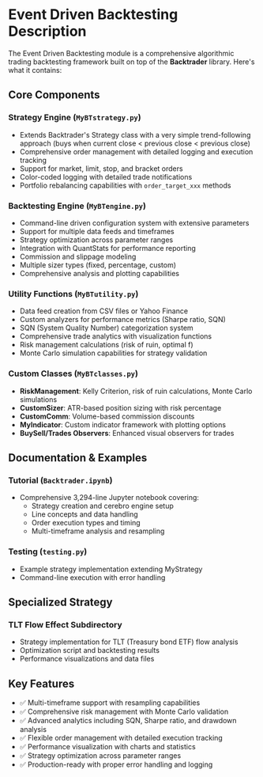 # Event Driven Backtesting Description

The Event Driven Backtesting module is a comprehensive algorithmic trading backtesting framework built on top of the **Backtrader** library. Here's what it contains:

## Core Components
###  Strategy Engine (`MyBTstrategy.py`)
- Extends Backtrader's Strategy class with a very simple trend-following approach (buys when current close < previous close < previous close)
- Comprehensive order management with detailed logging and execution tracking
- Support for market, limit, stop, and bracket orders
- Color-coded logging with detailed trade notifications
- Portfolio rebalancing capabilities with `order_target_xxx` methods

###  Backtesting Engine (`MyBTengine.py`)
- Command-line driven configuration system with extensive parameters
- Support for multiple data feeds and timeframes
- Strategy optimization across parameter ranges
- Integration with QuantStats for performance reporting
- Commission and slippage modeling
- Multiple sizer types (fixed, percentage, custom)
- Comprehensive analysis and plotting capabilities

###  Utility Functions (`MyBTutility.py`)
- Data feed creation from CSV files or Yahoo Finance
- Custom analyzers for performance metrics (Sharpe ratio, SQN)
- SQN (System Quality Number) categorization system
- Comprehensive trade analytics with visualization functions
- Risk management calculations (risk of ruin, optimal f)
- Monte Carlo simulation capabilities for strategy validation

###  Custom Classes (`MyBTclasses.py`)
- **RiskManagement**: Kelly Criterion, risk of ruin calculations, Monte Carlo simulations
- **CustomSizer**: ATR-based position sizing with risk percentage
- **CustomComm**: Volume-based commission discounts
- **MyIndicator**: Custom indicator framework with plotting options
- **BuySell/Trades Observers**: Enhanced visual observers for trades

## Documentation & Examples
###  Tutorial (`Backtrader.ipynb`)
- Comprehensive 3,294-line Jupyter notebook covering:
  - Strategy creation and cerebro engine setup
  - Line concepts and data handling
  - Order execution types and timing
  - Multi-timeframe analysis and resampling

###  Testing (`testing.py`)
- Example strategy implementation extending MyStrategy
- Command-line execution with error handling

## Specialized Strategy
###  TLT Flow Effect Subdirectory
- Strategy implementation for TLT (Treasury bond ETF) flow analysis
- Optimization script and backtesting results
- Performance visualizations and data files

## Key Features
- ✅ Multi-timeframe support with resampling capabilities
- ✅ Comprehensive risk management with Monte Carlo validation
- ✅ Advanced analytics including SQN, Sharpe ratio, and drawdown analysis
- ✅ Flexible order management with detailed execution tracking
- ✅ Performance visualization with charts and statistics
- ✅ Strategy optimization across parameter ranges
- ✅ Production-ready with proper error handling and logging